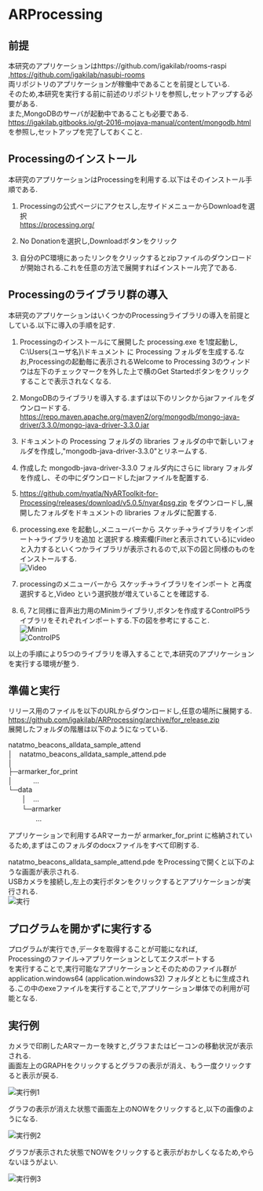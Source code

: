 # ARProcessing
## 前提  
本研究のアプリケーションはhttps://github.com/igakilab/rooms-raspi ,https://github.com/igakilab/nasubi-rooms  
両リポジトリのアプリケーションが稼働中であることを前提としている.  
そのため,本研究を実行する前に前述のリポジトリを参照し,セットアップする必要がある.  
また,MongoDBのサーバが起動中であることも必要である.  
https://igakilab.gitbooks.io/gt-2016-mojava-manual/content/mongodb.html を参照し,セットアップを完了しておくこと.

## Processingのインストール
本研究のアプリケーションはProcessingを利用する.以下はそのインストール手順である.  

1. Processingの公式ページにアクセスし,左サイドメニューからDownloadを選択  
https://processing.org/  

2. No Donationを選択し,Downloadボタンをクリック  

3. 自分のPC環境にあったリンクをクリックするとzipファイルのダウンロードが開始される.これを任意の方法で展開すればインストール完了である.  
 
## Processingのライブラリ群の導入  
本研究のアプリケーションはいくつかのProcessingライブラリの導入を前提としている.以下に導入の手順を記す.  

1. Processingのインストールにて展開した processing.exe を1度起動し, C:\Users\{ユーザ名}\ドキュメント に Processing フォルダを生成する.なお,Processingの起動毎に表示されるWelcome to Processing 3のウィンドウは左下のチェックマークを外した上で横のGet Startedボタンをクリックすることで表示されなくなる.

2. MongoDBのライブラリを導入する.まずは以下のリンクからjarファイルをダウンロードする.  
https://repo.maven.apache.org/maven2/org/mongodb/mongo-java-driver/3.3.0/mongo-java-driver-3.3.0.jar

3. ドキュメントの Processing フォルダの libraries フォルダの中で新しいフォルダを作成し,"mongodb-java-driver-3.3.0"とリネームする.

4. 作成した mongodb-java-driver-3.3.0 フォルダ内にさらに library フォルダを作成し、その中にダウンロードしたjarファイルを配置する.

5. https://github.com/nyatla/NyARToolkit-for-Processing/releases/download/v5.0.5/nyar4psg.zip をダウンロードし,展開したフォルダをドキュメントの libraries フォルダに配置する.

6. processing.exe を起動し,メニューバーから スケッチ->ライブラリをインポート->ライブラリを追加 と選択する.検索欄(Filterと表示されている)にvideoと入力するといくつかライブラリが表示されるので,以下の図と同様のものをインストールする.  
![Video](readme_images/Video.png)

7. processingのメニューバーから スケッチ->ライブラリをインポート と再度選択すると,Video という選択肢が増えていることを確認する.

8. 6, 7と同様に音声出力用のMinimライブラリ,ボタンを作成するControlP5ライブラリをそれぞれインポートする.下の図を参考にすること.  
![Minim](readme_images/Minim.png)  
![ControlP5](readme_images/ControlP5.png)

以上の手順により5つのライブラリを導入することで,本研究のアプリケーションを実行する環境が整う.  

## 準備と実行
リリース用のファイルを以下のURLからダウンロードし,任意の場所に展開する.  
https://github.com/igakilab/ARProcessing/archive/for_release.zip  
展開したフォルダの階層は以下のようになっている.  

natatmo_beacons_alldata_sample_attend  
│　natatmo_beacons_alldata_sample_attend.pde  
│  
├─armarker_for_print  
│　　　…  
└─data  
　　│　…  
　　└─armarker  
　　　　…  

アプリケーションで利用するARマーカーが armarker_for_print に格納されているため,まずはこのフォルダのdocxファイルをすべて印刷する.  
  
natatmo_beacons_alldata_sample_attend.pde をProcessingで開くと以下のような画面が表示される.  
USBカメラを接続し,左上の実行ボタンをクリックするとアプリケーションが実行される.  
![実行](readme_images/execute.png)

## プログラムを開かずに実行する  
プログラムが実行でき,データを取得することが可能になれば,  
Processingのファイル->アプリケーションとしてエクスポートする  
を実行することで,実行可能なアプリケーションとそのためのファイル群が application.windows64 (application.windows32) フォルダとともに生成される.この中のexeファイルを実行することで,アプリケーション単体での利用が可能となる.

## 実行例
カメラで印刷したARマーカーを映すと,グラフまたはビーコンの移動状況が表示される.  
画面左上のGRAPHをクリックするとグラフの表示が消え、もう一度クリックすると表示が戻る.  
  
![実行例1](readme_images/example1.png)  
  
グラフの表示が消えた状態で画面左上のNOWをクリックすると,以下の画像のようになる.  
  
![実行例2](readme_images/example2.png)  
  
グラフが表示された状態でNOWをクリックすると表示がおかしくなるため,やらないほうがよい.  
  
![実行例3](readme_images/example3.png)